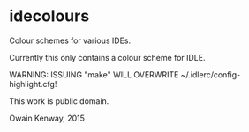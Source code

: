 # idecolours
Colour schemes for various IDEs.

Currently this only contains a colour scheme for IDLE.

WARNING:  ISSUING "make" WILL OVERWRITE ~/.idlerc/config-highlight.cfg!

This work is public domain.

Owain Kenway, 2015
